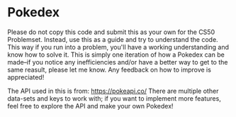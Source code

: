 # Pokedex

Please do not copy this code and submit this as your own for the CS50 Problemset.
Instead, use this as a guide and try to understand the code. This way if you run into a problem, you'll have a working understanding and know how to solve it.
This is simply one iteration of how a Pokedex can be made–if you notice any inefficiencies and/or have a better way to get to the same reasult, please let me know. Any feedback on how to improve is appreciated!

The API used in this is from: https://pokeapi.co/
There are multiple other data-sets and keys to work with; if you want to implement more features, feel free to explore the API and make your own Pokedex!
